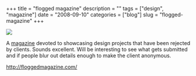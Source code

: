 +++
title = "flogged magazine"
description = ""
tags = ["design", "magazine"]
date = "2008-09-10"
categories = ["blog"]
slug = "flogged-magazine"
+++



  <div class="notebook-screenshot"><a href="http://floggedmagazine.com/"><img id='bluga-thumbnail-1360' class='bluga-thumbnail large' src='http://media.konigi.com/bluga/
wt48c8609ff308f_0.jpg'/></a></div><p>A <a href="http://floggedmagazine.com/">magazine</a> devoted to showcasing design projects that have been rejected by clients. Sounds excellent. Will be interesting to see what gets submitted and if people blur out details enough to make the client anonymous.</p>
    
  <a href="http://floggedmagazine.com/">http://floggedmagazine.com/</a>
